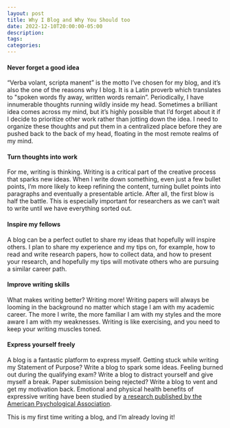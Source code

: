```yaml
---
layout: post
title: Why I Blog and Why You Should too
date: 2022-12-10T20:00:00-05:00
description:
tags:
categories:
---
```


#### Never forget a good idea
“Verba volant, scripta manent” is the motto I’ve chosen for my blog, and it’s also the one of the reasons why I blog. It is a Latin proverb which translates to "spoken words fly away, written words remain”. Periodically, I have innumerable thoughts running wildly inside my head. Sometimes a brilliant idea comes across my mind, but it’s highly possible that I’d forget about it if I decide to prioritize other work rather than jotting down the idea. I need to organize these thoughts and put them in a centralized place before they are pushed back to the back of my head, floating in the most remote realms of my mind.

#### Turn thoughts into work
For me, writing is thinking. Writing is a critical part of the creative process that sparks new ideas. 
When I write down something, even just a few bullet points, I’m more likely to keep refining the content, turning bullet points into paragraphs and eventually a presentable article. After all, the first blow is half the battle. This is especially important for researchers as we can’t wait to write until we have everything sorted out.

#### Inspire my fellows 
A blog can be a perfect outlet to share my ideas that hopefully will inspire others. I plan to share my experience and my tips on, for example, how to read and write research papers, how to collect data, and how to present your research, and hopefully my tips will motivate others who are pursuing a similar career path. 

#### Improve writing skills
What makes writing better? Writing more! Writing papers will always be looming in the background no matter which stage I am with my academic career. The more I write, the more familiar I am with my styles and the more aware I am with my weaknesses. Writing is like exercising, and you need to keep your writing muscles toned.

#### Express yourself freely
A blog is a fantastic platform to express myself. Getting stuck while writing my Statement of Purpose? Write a blog to spark some ideas. Feeling burned out during the qualifying exam? Write a blog to distract yourself and give myself a break. Paper submission being rejected? Write a blog to vent and get my motivation back. Emotional and physical health benefits of expressive writing have been studied by [a research published by the American Psychological Association](https://www.apa.org/monitor/sep01/keepdiary).

This is my first time writing a blog, and I’m already loving it!
